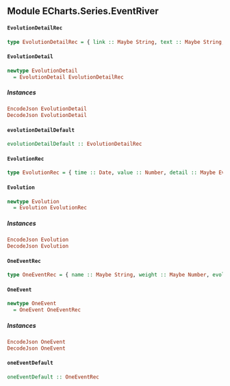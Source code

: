 ## Module ECharts.Series.EventRiver

#### `EvolutionDetailRec`

``` purescript
type EvolutionDetailRec = { link :: Maybe String, text :: Maybe String, img :: Maybe String }
```

#### `EvolutionDetail`

``` purescript
newtype EvolutionDetail
  = EvolutionDetail EvolutionDetailRec
```

##### Instances
``` purescript
EncodeJson EvolutionDetail
DecodeJson EvolutionDetail
```

#### `evolutionDetailDefault`

``` purescript
evolutionDetailDefault :: EvolutionDetailRec
```

#### `EvolutionRec`

``` purescript
type EvolutionRec = { time :: Date, value :: Number, detail :: Maybe EvolutionDetail }
```

#### `Evolution`

``` purescript
newtype Evolution
  = Evolution EvolutionRec
```

##### Instances
``` purescript
EncodeJson Evolution
DecodeJson Evolution
```

#### `OneEventRec`

``` purescript
type OneEventRec = { name :: Maybe String, weight :: Maybe Number, evolution :: Maybe (Array Evolution) }
```

#### `OneEvent`

``` purescript
newtype OneEvent
  = OneEvent OneEventRec
```

##### Instances
``` purescript
EncodeJson OneEvent
DecodeJson OneEvent
```

#### `oneEventDefault`

``` purescript
oneEventDefault :: OneEventRec
```


